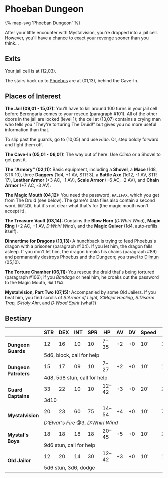 # Phoeban Dungeon

{% map-svg 'Phoeban Dungeon' %}

After your little encounter with Mystalvision, you're dropped into a jail cell. However, you'll have a chance to exact your revenge sooner than you think...

## Exits

Your jail cell is at (12,03).

The stairs back up to [Phoebus](/dragon-wars/maps/phoebus) are at (01,13), behind the Cave-In.

## Places of Interest

**The Jail (09,01 - 15,07):** You'll have to kill around 100 turns in your jail cell before Berengaria comes to your rescue (paragraph #101). All of the other doors in the jail are locked (level 1); the cell at (13,07) contains a crying man who tells you "They're torturing The Druid!" but gives you no more useful information than that.

To slip past the guards, go to (10,05) and use *Hide*. Or, step boldly forward and fight them off.

**The Cave-In (05,01 - 06,01):** The way out of here. Use *Climb* or a Shovel to get past it.

**The "Armory" (02,11):** Basic equipment, including a **Shovel**, a **Mace** (1d8, STR 10), three **Daggers** (1d4, +1 AV, STR 3), a **Battle Axe** (1d12, -1 AV, STR 17), **Leather Armor** (+3 AC, -1 AV), **Scale Armor** (+6 AC, -2 AV), and **Chain Armor** (+7 AC, -3 AV).

**The Magic Mouth (04,12):** You need the password, `HALIFAX`, which you get from The Druid (see below). The game's data files also contain a second word, `BURGER`, but it's not clear what that's for (the magic mouth won't accept it).

**The Treasure Vault (03,14):** Contains the **Blow Horn** (*D:Whirl Wind*), **Magic Ring** (+2 AC, +1 AV, *D:Whirl Wind*), and the **Magic Quiver** (1d4, auto-refills itself).

**Dinnertime for Dragons (13,13):** A hunchback is trying to feed Phoebus's dragon with a prisoner (paragraph #104). If you let him, the dragon falls asleep. If you don't let him, the dragon breaks his chains (paragraph #89) and permanently destroys Phoebus and the Dungeon; you travel to [Dilmun](/dragon-wars/maps/dilmun) (05,10).

**The Torture Chamber (06,11):** You rescue the druid that's being tortured (paragraph #106); if you *Bandage* or heal him, he croaks out the password to the Magic Mouth, `HALIFAX`.

**Mystalvision, Part Two (07,15):** Accompanied by some Old Jailers. If you beat him, you find scrolls of *S:Armor of Light, S:Major Healing, S:Disarm Trap, S:Holy Aim*, and *D:Wood Spirit* (what?)

## Bestiary

<table>
  <thead>
    <tr>
      <th></th>
      <th>STR</th>
      <th>DEX</th>
      <th>INT</th>
      <th>SPR</th>
      <th>HP</th>
      <th>AV</th>
      <th>DV</th>
      <th>Speed</th>
      <th>XP</th>
    </tr>
  </thead>
  <tbody>
    <tr>
      <td rowspan=2><b>Dungeon Guards</b></td>
      <td class="c">12</td>
      <td class="c">16</td>
      <td class="c">10</td>
      <td class="c">10</td>
      <td class="c">7&ndash;35</td>
      <td class="c">+2</td>
      <td class="c">+0</td>
      <td class="c">10'</td>
      <td class="c">190</td>
    </tr><tr>
      <td colspan=9>5d6, block, call for help</td>
    </tr><tr>
      <td rowspan=2><b>Dungeon Patrolers</b></td>
      <td class="c">15</td>
      <td class="c">17</td>
      <td class="c">09</td>
      <td class="c">10</td>
      <td class="c">7&ndash;27</td>
      <td class="c">+2</td>
      <td class="c">+0</td>
      <td class="c">10'</td>
      <td class="c">180</td>
    </tr><tr>
      <td colspan=9>4d8, 5d8 stun, call for help</td>
    </tr><tr>
      <td rowspan=2><b>Guard Captains</b></td>
      <td class="c">33</td>
      <td class="c">22</td>
      <td class="c">10</td>
      <td class="c">10</td>
      <td class="c">12&ndash;42</td>
      <td class="c">+3</td>
      <td class="c">+0</td>
      <td class="c">20'</td>
      <td class="c">220</td>
    </tr><tr>
      <td colspan=9>3d10</td>
    </tr>  <tr>
      <td rowspan=2><b>Mystalvision</b></td>
      <td class="c">20</td>
      <td class="c">23</td>
      <td class="c">60</td>
      <td class="c">75</td>
      <td class="c">14&ndash;54</td>
      <td class="c">+4</td>
      <td class="c">+0</td>
      <td class="c">10'</td>
      <td class="c">700</td>
    </tr><tr>
      <td colspan=9><i>D:Elvar's Fire</i> @3, <i>D:Whirl Wind</i></td>
    </tr><tr>
      <td rowspan=2><b>Mystal's Boys</b></td>
      <td class="c">18</td>
      <td class="c">18</td>
      <td class="c">18</td>
      <td class="c">18</td>
      <td class="c">20&ndash;45</td>
      <td class="c">+5</td>
      <td class="c">+0</td>
      <td class="c">10'</td>
      <td class="c">200</td>
    </tr><tr>
      <td colspan=9>9d6 stun, call for help</td>
    </tr><tr>
      <td rowspan=2><b>Old Jailor</b></td>
      <td class="c">12</td>
      <td class="c">20</td>
      <td class="c">14</td>
      <td class="c">30</td>
      <td class="c">12&ndash;42</td>
      <td class="c">+3</td>
      <td class="c">+0</td>
      <td class="c">10'</td>
      <td class="c">180</td>
    </tr><tr>
      <td colspan=9>5d6 stun, 3d6, dodge</td>
    </tr>
  </tbody>
</table>


